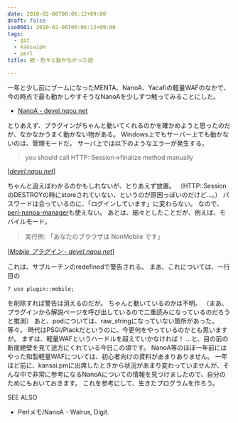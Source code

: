 ```yaml
---
date: 2010-02-06T00:06:12+09:00
draft: false
iso8601: 2010-02-06T00:06:12+09:00
tags:
  - git
  - kansaipm
  - perl
title: 続・色々と動かなかった話

---
```


<p>一年と少し前にブームになったMENTA、NanoA、Yacafiの軽量WAFのなかで、今の時点で最も動かしやすそうなNanoAを少しずつ触ってみることにした。</p>

<ul>
<li><a href="https://www.nqou.net">NanoA - devel.nqou.net</a></li>
</ul>

<p>
とりあえず、プラグインがちゃんと動いてくれるのかを確かめようと思ったのだが、なかなかうまく動かない物がある。
Windows上でもサーバー上でも動かないのは、管理モードだ。
サーバ上では以下のようなエラーが発生する。</p>

<blockquote cite="http://devel.nqou.net/nanoa/nanoa.cgi/plugin/admin?back=http%3A%2F%2Fdevel.nqou.net%2Fnanoa%2Fnanoa.cgi%2Fplugin%2Fadmin&mode=login" title="devel.nqou.net" class="blockquote"><p>you should call HTTP::Session->finalize method manually</p></blockquote>

<div class="cite">[<cite><a href="https://www.nqou.net">devel.nqou.net</a></cite>]</div>

<p>ちゃんと追えばわかるのかもしれないが、とりあえず放置。
（HTTP::SessionのDESTROYの時にstoreされていない、というのが原因っぽいのだけど&#133;。）
パスワードは合っているのに、「ログインしています」に変わらない。
なので、<a href="https://github.com/lopnor/perl-nanoa-manager">perl-nanoa-manager</a>も使えない。
あとは、細々としたことだが、例えば、モバイルモード。</p>

<blockquote cite="http://devel.nqou.net/nanoa/nanoa.cgi/plugin/mobile" title="Mobile プラグイン - devel.nqou.net" class="blockquote"><p>実行例: 「あなたのブラウザは NonMobile です」</p></blockquote>

<div class="cite">[<cite><a href="https://www.nqou.net">Mobile プラグイン - devel.nqou.net</a></cite>]</div>

<p>これは、サブルーチンのredefinedで警告される。
まあ、これについては、一行目の</p>

```text
? use plugin::mobile;
```

<p>を削除すれば警告は消えるのだが。
ちゃんと動いているのかは不明。
（まあ、プラグインから解説ページを呼び出しているので二重読みになっているのだろうと推測）
あと、podについては、raw_stringになっていない箇所があった。
等々。
時代はPSGI/Plackだというのに、今更何をやっているのかとも思いますが。
まずは、軽量WAFというハードルを超えていかなければ！
&#133;と、目の前の断崖絶壁を見て途方にくれている今日この頃です。
NanoA等のほぼ一年前にはやった和製軽量WAFについては、初心者向けの資料があまりありません。
一年ほど前に、kansai.pmに出席したときから状況があまり変わっていませんが、そんな中で非常に参考になるNanoAについての情報を見つけましたので、自分のためにもおいておきます。
これを参考にして、生きたプログラムを作ろう。</p>

<div>
<p>SEE ALSO</p>
<ul>
<li>Perlメモ/NanoA - Walrus, Digit.</li>
</ul>
</div>
    	